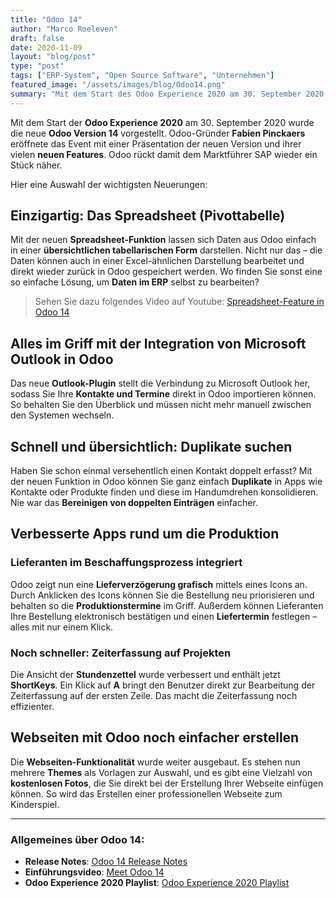 ```yaml
---
title: "Odoo 14"
author: "Marco Roeleven"
draft: false
date: 2020-11-09
layout: "blog/post"
type: "post"
tags: ["ERP-System", "Open Source Software", "Unternehmen"]
featured_image: "/assets/images/blog/Odoo14.png"
summary: "Mit dem Start des Odoo Experience 2020 am 30. September 2020 wurde die neue Odoo Version 14 vorgestellt. Odoo Gründer Fabien Pinckaers eröffnete die Odoo Experience 2020 mit der Präsentation der neue..."
---
```


Mit dem Start der **Odoo Experience 2020** am 30. September 2020 wurde die neue **Odoo Version 14** vorgestellt. Odoo-Gründer **Fabien Pinckaers** eröffnete das Event mit einer Präsentation der neuen Version und ihrer vielen **neuen Features**. Odoo rückt damit dem Marktführer SAP wieder ein Stück näher.

Hier eine Auswahl der wichtigsten Neuerungen:

## Einzigartig: Das Spreadsheet (Pivottabelle)

Mit der neuen **Spreadsheet-Funktion** lassen sich Daten aus Odoo einfach in einer **übersichtlichen tabellarischen Form** darstellen. Nicht nur das – die Daten können auch in einer Excel-ähnlichen Darstellung bearbeitet und direkt wieder zurück in Odoo gespeichert werden. Wo finden Sie sonst eine so einfache Lösung, um **Daten im ERP** selbst zu bearbeiten?

> Sehen Sie dazu folgendes Video auf Youtube: [Spreadsheet-Feature in Odoo 14](https://www.youtube.com/watch?v=BU1geWRTMGU)

## Alles im Griff mit der Integration von Microsoft Outlook in Odoo

Das neue **Outlook-Plugin** stellt die Verbindung zu Microsoft Outlook her, sodass Sie Ihre **Kontakte und Termine** direkt in Odoo importieren können. So behalten Sie den Überblick und müssen nicht mehr manuell zwischen den Systemen wechseln.

## Schnell und übersichtlich: Duplikate suchen

Haben Sie schon einmal versehentlich einen Kontakt doppelt erfasst? Mit der neuen Funktion in Odoo können Sie ganz einfach **Duplikate** in Apps wie Kontakte oder Produkte finden und diese im Handumdrehen konsolidieren. Nie war das **Bereinigen von doppelten Einträgen** einfacher.

## Verbesserte Apps rund um die Produktion

### Lieferanten im Beschaffungsprozess integriert

Odoo zeigt nun eine **Lieferverzögerung grafisch** mittels eines Icons an. Durch Anklicken des Icons können Sie die Bestellung neu priorisieren und behalten so die **Produktionstermine** im Griff. Außerdem können Lieferanten Ihre Bestellung elektronisch bestätigen und einen **Liefertermin** festlegen – alles mit nur einem Klick.

### Noch schneller: Zeiterfassung auf Projekten

Die Ansicht der **Stundenzettel** wurde verbessert und enthält jetzt **ShortKeys**. Ein Klick auf **A** bringt den Benutzer direkt zur Bearbeitung der Zeiterfassung auf der ersten Zeile. Das macht die Zeiterfassung noch effizienter.

## Webseiten mit Odoo noch einfacher erstellen

Die **Webseiten-Funktionalität** wurde weiter ausgebaut. Es stehen nun mehrere **Themes** als Vorlagen zur Auswahl, und es gibt eine Vielzahl von **kostenlosen Fotos**, die Sie direkt bei der Erstellung Ihrer Webseite einfügen können. So wird das Erstellen einer professionellen Webseite zum Kinderspiel.

---

### Allgemeines über Odoo 14:

- **Release Notes**: [Odoo 14 Release Notes](https://www.odoo.com/de_DE/odoo-14-release-notes)
- **Einführungsvideo**: [Meet Odoo 14](https://youtu.be/1SMm2VHXv1Y)
- **Odoo Experience 2020 Playlist**: [Odoo Experience 2020 Playlist](https://www.youtube.com/playlist?list=PL1-aSABtP6ADs7EmxpWIxLSPBiw6F_f4p)


